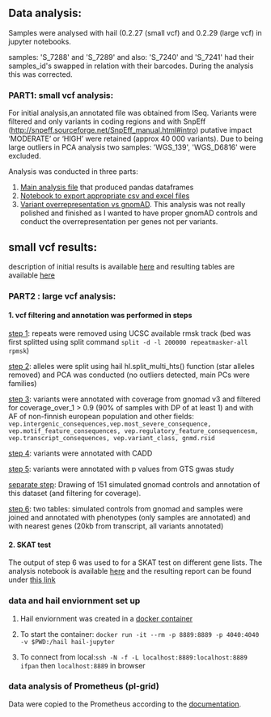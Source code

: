 ## Data analysis:

Samples were analysed with hail (0.2.27 (small vcf) and 0.2.29 (large vcf) in jupyter notebooks. 

samples: 'S_7288' and 'S_7289' and also: 'S_7240' and 'S_7241' had their samples_id's swapped in relation with their barcodes. During the analysis this was corrected.

### PART1: small vcf analysis:
For initial analysis,an annotated file was obtained from ISeq. Variants were filtered and only variants in coding regions and with SnpEff (http://snpeff.sourceforge.net/SnpEff_manual.html#intro) putative impact ‘MODERATE’ or ‘HIGH’ were retained (approx 40 000 variants). Due to being large outliers in PCA analysis two samples: 'WGS_139', 'WGS_D6816' were excluded. 

Analysis was conducted in three parts:
1. [Main analysis file](small_vcf_analysis.ipynb) that produced pandas dataframes
2. [Notebook to export appropriate csv and excel files](csv-work.ipynb)
3. [Variant overrepresentation vs gnomAD](variant_overrepresentation_small_vcf.ipynb). This analysis was not really polished and finished as I wanted to have proper gnomAD controls and conduct the overrepresentation per genes not per variants. 

## small vcf results:
description of initial results is available [here](https://docs.google.com/document/d/1wTMr_adtZWmKsrAAQDkk6aXU-3-p6bbi84qVoKFFIro/edit?usp=sharing) and resulting tables are available [here](http://149.156.177.112/projects/imdik-zekanowski-gts/small_vcf_analysis/out_files/)


### PART2 : large vcf analysis:

#### 1. vcf filtering and annotation was performed in  steps

[step 1](step1_filter_repeatmasker.ipynb): repeats were removed using UCSC available rmsk track (bed was first splitted using split command `split -d -l 200000 repeatmasker-all rpmsk`)

[step 2](step2_split_select.ipynb): alleles were split using hail hl.split_multi_hts() function (star alleles removed) and PCA was conducted (no outliers detected, main PCs were families)

[step 3](step3_gnomad_anno.ipynb): variants were annotated with coverage from gnomad v3 and filtered for coverage_over_1 > 0.9 (90% of samples with DP of at least 1) and with AF of non-finnish european population and other fields:
`vep.intergenic_consequences,vep.most_severe_consequence, vep.motif_feature_consequences, vep.regulatory_feature_consequencesm, vep.transcript_consequences, vep.variant_class, gnmd.rsid`

[step 4](step4_cadd.ipynb): variants were annotated with CADD

[step 5](step5_gwas_annotate.ipynb): variants were annotated with p values from GTS gwas study

[separate step](gnomad_filter_annotate_draw.ipynb): Drawing of 151 simulated gnomad controls and annotation of this dataset (and filtering for coverage).

[step 6](step_6_nearest_genes_phenotypes_gnomad_merge_pca.ipynb): two tables: simulated controls from gnomad and samples were joined and annotated with phenotypes (only samples are annotated) and with nearest genes (20kb from transcript, all variants annotated)

#### 2. SKAT test
The output of step 6 was used to for a SKAT test on different gene lists. The analysis notebook is available [here](patients_vs_controls_cadd_SKAT.ipynb) and the resulting report can be found under [this link](https://docs.google.com/document/d/1FF_HU3rsZ0NCg0FTl6P-54T780kh_5CZp7Jbq-5cpS4/edit?usp=sharing)


### data and hail enviornment set up

1. Hail enviornment was created in a [docker container](Dockerfile)

2. To start the container: `docker run -it --rm -p 8889:8889 -p 4040:4040 -v $PWD:/hail hail-jupyter` 

3. To connect from local:`ssh -N -f -L localhost:8889:localhost:8889 ifpan` then `localhost:8889` in browser
 
### data analysis of Prometheus (pl-grid)
Data were copied to the Prometheus according to the [documentation](https://kdm.cyfronet.pl/portal/Prometheus:Podstawy). 
